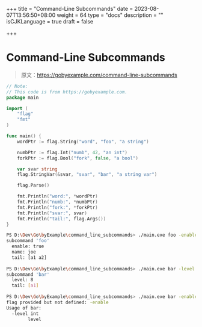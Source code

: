 +++
title = "Command-Line Subcommands"
date = 2023-08-07T13:56:50+08:00
weight = 64
type = "docs"
description = ""
isCJKLanguage = true
draft = false

+++

# Command-Line Subcommands

> 原文：https://gobyexample.com/command-line-subcommands

```go
// Note:
// This code is from https://gobyexample.com.
package main

import (
	"flag"
	"fmt"
)

func main() {
	wordPtr := flag.String("word", "foo", "a string")

	numbPtr := flag.Int("numb", 42, "an int")
	forkPtr := flag.Bool("fork", false, "a bool")

	var svar string
	flag.StringVar(&svar, "svar", "bar", "a string var")

	flag.Parse()

	fmt.Println("word:", *wordPtr)
	fmt.Println("numb:", *numbPtr)
	fmt.Println("fork:", *forkPtr)
	fmt.Println("svar:", svar)
	fmt.Println("tail:", flag.Args())
}

```



```bash
PS D:\Dev\Go\byExample\command_line_subcommands> ./main.exe foo -enable -name=joe a1 a2
subcommand 'foo'
  enable: true
  name: joe
  tail: [a1 a2]
  
PS D:\Dev\Go\byExample\command_line_subcommands> ./main.exe bar -level 8 a1          
subcommand 'bar'
  level: 8
  tail: [a1]
  
PS D:\Dev\Go\byExample\command_line_subcommands> ./main.exe bar -enable a1 
flag provided but not defined: -enable
Usage of bar:
  -level int
        level

```

